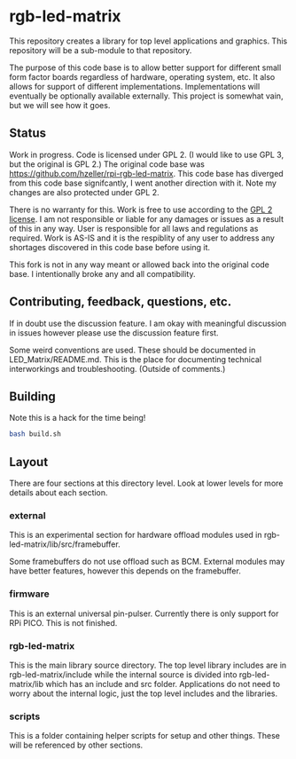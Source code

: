 # rgb-led-matrix
This repository creates a library for top level applications and graphics. This repository will be a sub-module to that repository.

The purpose of this code base is to allow better support for different small form factor boards regardless of hardware, operating system, etc. It also allows for support of different implementations. Implementations will eventually be optionally available externally. This project is somewhat vain, but we will see how it goes.

## Status
Work in progress. Code is licensed under GPL 2. (I would like to use GPL 3, but the original is GPL 2.) The original code base was https://github.com/hzeller/rpi-rgb-led-matrix. This code base has diverged from this code base signifcantly, I went another direction with it. Note my changes are also protected under GPL 2.

There is no warranty for this. Work is free to use according to the [GPL 2 license](COPYING). I am not responsible or liable for any damages or issues as a result of this in any way. User is responsible for all laws and regulations as required. Work is AS-IS and it is the respiblity of any user to address any shortages discovered in this code base before using it.

This fork is not in any way meant or allowed back into the original code base. I intentionally broke any and all compatibility.

## Contributing, feedback, questions, etc.
If in doubt use the discussion feature. I am okay with meaningful discussion in issues however please use the discussion feature first.

Some weird conventions are used. These should be documented in LED_Matrix/README.md. This is the place for documenting technical interworkings and troubleshooting. (Outside of comments.)

## Building
Note this is a hack for the time being!

```bash
bash build.sh
```

## Layout
There are four sections at this directory level. Look at lower levels for more details about each section.

### external
This is an experimental section for hardware offload modules used in rgb-led-matrix/lib/src/framebuffer. 

Some framebuffers do not use offload such as BCM. External modules may have better features, however this depends on the framebuffer.

### firmware
This is an external universal pin-pulser. Currently there is only support for RPi PICO. This is not finished.

### rgb-led-matrix
This is the main library source directory. The top level library includes are in rgb-led-matrix/include while the internal source is divided into rgb-led-matrix/lib which has an include and src folder. Applications do not need to worry about the internal logic, just the top level includes and the libraries.

### scripts
This is a folder containing helper scripts for setup and other things. These will be referenced by other sections.
